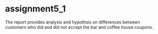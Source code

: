 # assignment5_1
The report provides analysis and hypothsis on differences between customers who did and did not accept the bar and coffee house coupons.
